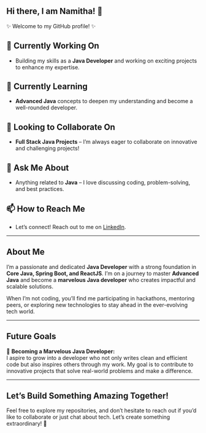 ## Hi there, I am Namitha! 👋  
✨ Welcome to my GitHub profile! ✨  

## 🔭 Currently Working On  
- Building my skills as a **Java Developer** and working on exciting projects to enhance my expertise.  

## 🌱 Currently Learning  
- **Advanced Java** concepts to deepen my understanding and become a well-rounded developer.  

## 👯 Looking to Collaborate On  
- **Full Stack Java Projects** – I’m always eager to collaborate on innovative and challenging projects!  

## 💬 Ask Me About  
- Anything related to **Java** – I love discussing coding, problem-solving, and best practices.  

## 📫 How to Reach Me  
- Let’s connect! Reach out to me on [LinkedIn](www.linkedin.com/in/namitha-chendar).  

---

## About Me  
I’m a passionate and dedicated **Java Developer** with a strong foundation in **Core Java, Spring Boot, and ReactJS**. I’m on a journey to master **Advanced Java** and become a **marvelous Java developer** who creates impactful and scalable solutions.  

When I’m not coding, you’ll find me participating in hackathons, mentoring peers, or exploring new technologies to stay ahead in the ever-evolving tech world.  

---

## Future Goals  
🚀 **Becoming a Marvelous Java Developer:**  
I aspire to grow into a developer who not only writes clean and efficient code but also inspires others through my work. My goal is to contribute to innovative projects that solve real-world problems and make a difference.  

---

## Let’s Build Something Amazing Together!  
Feel free to explore my repositories, and don’t hesitate to reach out if you’d like to collaborate or just chat about tech. Let’s create something extraordinary! 🌟  
